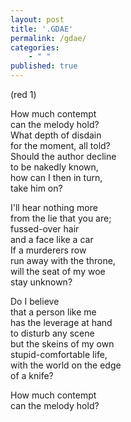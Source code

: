 ```yaml
---
layout: post
title: '.GDAE'
permalink: /gdae/
categories: 
    - " "
published: true
---
```


(red 1)

How much contempt  
can the melody hold?  
What depth of disdain  
for the moment, all told?   
Should the author decline  
to be nakedly known,  
how can I then in turn,   
take him on?  
  
I'll hear nothing more  
from the lie that you are;  
fussed-over hair  
and a face like a car  
If a murderers row  
run away with the throne,  
will the seat of my woe   
stay unknown?   
  
Do I believe  
that a person like me  
has the leverage at hand  
to disturb any scene  
but the skeins of my own  
stupid-comfortable life,  
with the world on the edge  
of a knife?  

How much contempt  
can the melody hold?  